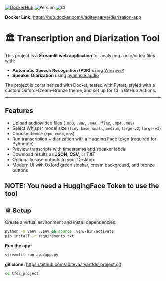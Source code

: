 [![DockerHub](https://img.shields.io/docker/pulls/aditeyaarya/diarization-app.svg)](https://hub.docker.com/r/aditeyaarya/diarization-app)
![Version](https://img.shields.io/badge/version-v0.1.0-blue)
![CI](https://github.com/aditeyaarya/tfds_project/actions/workflows/ci.yml/badge.svg)

**Docker Link:** https://hub.docker.com/r/aditeyaarya/diarization-app
# 🏛️ Transcription and Diarization Tool

This project is a **Streamlit web application** for analyzing audio/video files with:

- **Automatic Speech Recognition (ASR)** using [WhisperX](https://github.com/m-bain/whisperX)  
- **Speaker Diarization** using [pyannote.audio](https://github.com/pyannote/pyannote-audio)  

The project is containerized with Docker, tested with Pytest, styled with a custom Oxford–Cream–Bronze theme, and set up for CI in GitHub Actions.

---

## Features

- Upload audio/video files (`.mp3`, `.wav`, `.m4a`, `.flac`, `.mp4`, `.mov`)  
- Select Whisper model size (`tiny`, `base`, `small`, `medium`, `large-v2`, `large-v3`)  
- Choose device (`cpu`, `cuda`, `mps`)  
- Run transcription + diarization with a Hugging Face token (required for PyAnnote)  
- Preview transcripts with timestamps and speaker labels  
- Download results as **JSON**, **CSV**, or **TXT**  
- Optionally save outputs to your Desktop  
- Modern UI with Oxford green sidebar, cream background, and bronze buttons  

**NOTE:** You need a HuggingFace Token to use the tool
---

## ⚙️ Setup
Create a virtual environment and install dependencies:
```bash
python -m venv .venv && source .venv/bin/activate
pip install -r requirements.txt
```

**Run the app:**
```bash
streamlit run app/app.py
```

**git clone:** https://github.com/aditeyaarya/tfds_project.git
```bash
cd tfds_project
